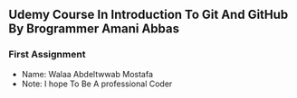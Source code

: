 ## Udemy Course In Introduction To Git And GitHub By Brogrammer Amani Abbas
### First Assignment

* Name: Walaa Abdeltwwab Mostafa
* Note: I hope To Be A professional Coder 
